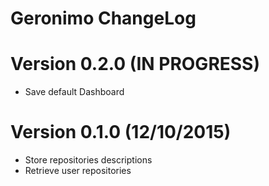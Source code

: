 Geronimo ChangeLog
================

# Version 0.2.0 (IN PROGRESS)

- Save default Dashboard

# Version 0.1.0 (12/10/2015)

- Store repositories descriptions
- Retrieve user repositories
